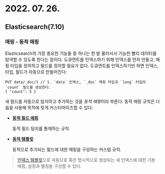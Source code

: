 # 2022. 07. 26.

## Elasticsearch(7.10)

### 매핑 - 동적 매핑

Elasticsearch의 가장 중요한 기능들 중 하나는 한 발 물러서서 가능한 빨리 데이터를 탐색할 수 있도록 한다는 점이다. 도큐먼트를 인덱스하기 위해 인덱스를 먼저 만들고, 매핑 타입을 정의하고 필드를 정의할 필요가 없다. 도큐먼트를 인덱스하기만 하면 인덱스, 타입, 필드가 자동으로 만들어진다:

```http
PUT data/_doc/1 // 1. `data` 인덱스, `_doc` 매핑 타입과 `long` 타입의 `count` 필드를 생성한다.
{ "count": 5 }
```

새 필드를 자동으로 탐지하고 추가하는 것을 *동적 매핑*이라 부른다. 동적 매핑 규칙은 다음을 사용해 목적에 맞게 커스터마이즈할 수 있다:

- **[동적 필드 매핑](https://www.elastic.co/guide/en/elasticsearch/reference/7.10/dynamic-field-mapping.html)**

  동적 필드 탐지를 통제하는 규칙.

- **[동적 템플릿](https://www.elastic.co/guide/en/elasticsearch/reference/7.10/dynamic-templates.html)**

  동적으로 추가되는 필드에 대한 매핑을 구성하는 커스텀 규칙.

> [인덱스 템플릿][index-template]으로 자동으로 혹은 명시적으로 생성되는 새 인덱스에 대한 기본 매핑, 설정과 별칭을 구성할 수 있다.



[index-template]: https://www.elastic.co/guide/en/elasticsearch/reference/7.10/index-templates.html
